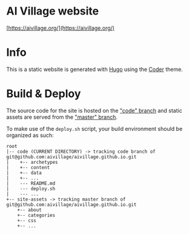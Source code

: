 # AI Village website
[https://aivillage.org/](https://aivillage.org/)

# Info
This is a static website is generated with [Hugo](https://gohugo.io/) using the [Coder](https://github.com/luizdepra/hugo-coder/) theme.

# Build & Deploy
The source code for the site is hosted on the ["code" branch](https://github.com/aivillage/aivillage.github.io/tree/code) and static assets are served from the ["master" branch](https://github.com/aivillage/aivillage.github.io/tree/master).

To make use of the `deploy.sh` script, your build environment should be organized as such:

```
root
|-- code (CURRENT DIRECTORY) -> tracking code branch of git@github.com:aivillage/aivillage.github.io.git 
|    +-- archetypes 
|    +-- content
|    +-- data
|    +-- ...
|    --- README.md
|    --- deploy.sh
|    --- ...
+-- site-assets -> tracking master branch of git@github.com:aivillage/aivillage.github.io.git 
    +-- about
    +-- categories
    +-- css
    +-- ...
```